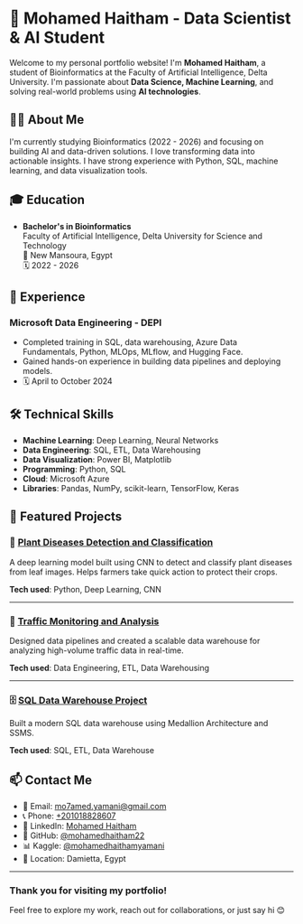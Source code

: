 # 👋 Mohamed Haitham - Data Scientist & AI Student

Welcome to my personal portfolio website! I'm **Mohamed Haitham**, a student of Bioinformatics at the Faculty of Artificial Intelligence, Delta University. I'm passionate about **Data Science, Machine Learning**, and solving real-world problems using **AI technologies**.

## 🧑‍💻 About Me

I'm currently studying Bioinformatics (2022 - 2026) and focusing on building AI and data-driven solutions. I love transforming data into actionable insights. I have strong experience with Python, SQL, machine learning, and data visualization tools.

## 🎓 Education

- **Bachelor's in Bioinformatics**  
  Faculty of Artificial Intelligence, Delta University for Science and Technology  
  📍 New Mansoura, Egypt  
  🗓️ 2022 - 2026

## 💼 Experience

### Microsoft Data Engineering - DEPI
- Completed training in SQL, data warehousing, Azure Data Fundamentals, Python, MLOps, MLflow, and Hugging Face.
- Gained hands-on experience in building data pipelines and deploying models.
- 🗓️ April to October 2024

## 🛠️ Technical Skills

- **Machine Learning**: Deep Learning, Neural Networks  
- **Data Engineering**: SQL, ETL, Data Warehousing  
- **Data Visualization**: Power BI, Matplotlib  
- **Programming**: Python, SQL  
- **Cloud**: Microsoft Azure  
- **Libraries**: Pandas, NumPy, scikit-learn, TensorFlow, Keras

## 🚀 Featured Projects

### 🌿 [Plant Diseases Detection and Classification](https://github.com/mohamedhaitham22/Plant-Diseases-Detection-using-CNN)
A deep learning model built using CNN to detect and classify plant diseases from leaf images. Helps farmers take quick action to protect their crops.

**Tech used**: Python, Deep Learning, CNN

---

### 🚦 [Traffic Monitoring and Analysis](https://github.com/ahmedmohamedabdelsalam/Real-Time-Traffic-Monitoring-and-Analysis)
Designed data pipelines and created a scalable data warehouse for analyzing high-volume traffic data in real-time.

**Tech used**: Data Engineering, ETL, Data Warehousing

---

### 🗄️ [SQL Data Warehouse Project](https://github.com/mohamedhaitham22/SQL-Data-Warehouse-Project)
Built a modern SQL data warehouse using Medallion Architecture and SSMS.

**Tech used**: SQL, ETL, Data Warehouse

## 📫 Contact Me

- 📧 Email: [mo7amed.yamani@gmail.com](mailto:mo7amed.yamani@gmail.com)  
- 📞 Phone: [+201018828607](tel:+201018828607)  
- 💼 LinkedIn: [Mohamed Haitham](https://www.linkedin.com/in/mohamed-yamani-48353a255)  
- 🐙 GitHub: [@mohamedhaitham22](https://github.com/mohamedhaitham22)  
- 📊 Kaggle: [@mohamedhaithamyamani](https://www.kaggle.com/mohamedhaithamyamani)  
- 📍 Location: Damietta, Egypt

---
### Thank you for visiting my portfolio!  
Feel free to explore my work, reach out for collaborations, or just say hi 😊

